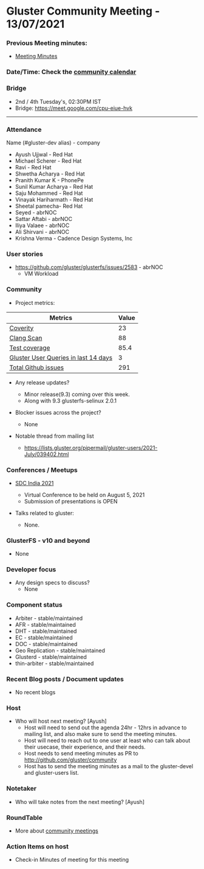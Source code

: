# Gluster Community Meeting -  13/07/2021


### Previous Meeting minutes:

- [Meeting Minutes](https://github.com/gluster/community/tree/master/meetings)

### Date/Time: Check the [community calendar](https://calendar.google.com/event?action=TEMPLATE&tmeid=MDQ0YmRydTllMXYzdWFoMmpsbjdqNXJlYmNfMjAyMDEwMjdUMDkwMDAwWiBzYWptb2hhbUByZWRoYXQuY29t&tmsrc=sajmoham%40redhat.com&scp=ALL)

### Bridge
  - 2nd / 4th Tuesday's, 02:30PM IST
  - Bridge: https://meet.google.com/cpu-eiue-hvk


-------

### Attendance
Name (#gluster-dev alias) - company
* Ayush Ujjwal - Red Hat
* Michael Scherer - Red Hat
* Ravi - Red Hat
* Shwetha Acharya - Red Hat
* Pranith Kumar K - PhonePe
* Sunil Kumar Acharya - Red Hat
* Saju Mohammed - Red Hat
* Vinayak Hariharmath - Red Hat
* Sheetal pamecha- Red Hat 
* Seyed - abrNOC
* Sattar Aftabi - abrNOC
* Iliya Valaee - abrNOC
* Ali Shirvani - abrNOC
* Krishna Verma - Cadence Design Systems, Inc
 
### User stories
* https://github.com/gluster/glusterfs/issues/2583 - abrNOC
    * VM Workload

### Community

* Project metrics:

|    Metrics                |   Value  |
| ------------------------- | -------- |
|[Coverity](https://scan.coverity.com/projects/gluster-glusterfs)  | 23  |
|[Clang Scan](https://build.gluster.org/job/clang-scan/lastBuild/) |   88  |
|[Test coverage](https://build.gluster.org/job/line-coverage/lastCompletedBuild/Line_20Coverage_20Report/)|    85.4 |
|[Gluster User Queries in last 14 days](https://lists.gluster.org/pipermail/gluster-users/2021-July/thread.html)        |     3     |
|[Total Github issues](https://github.com/gluster/glusterfs/issues)       |    291   |


* Any release updates?
    * Minor release(9.3) coming over this week.
    * Along with 9.3 glusterfs-selinux 2.0.1

* Blocker issues across the project?
    * None


* Notable thread from mailing list
    * https://lists.gluster.org/pipermail/gluster-users/2021-July/039402.html


### Conferences / Meetups

* [SDC India 2021](https://www.snia.org/events/sdcindia)

    * Virtual Conference to be held on August 5, 2021
    * Submission of presentations is OPEN

* Talks related to gluster:
    - None.



### GlusterFS - v10 and beyond
* None

### Developer focus

* Any design specs to discuss?
    * None



### Component status
* Arbiter - stable/maintained
* AFR - stable/maintained
* DHT - stable/maintained
* EC - stable/maintained
* DOC - stable/maintained
* Geo Replication - stable/maintained
* Glusterd - stable/maintained
* thin-arbiter - stable/maintained



### Recent Blog posts / Document updates
* No recent blogs


### Host

* Who will host next meeting? [Ayush]
  - Host will need to send out the agenda 24hr - 12hrs in advance to mailing list, and also make sure to send the meeting minutes.
  - Host will need to reach out to one user at least who can talk about their usecase, their experience, and their needs.
  - Host needs to send meeting minutes as PR to http://github.com/gluster/community
  - Host has to send the meeting minutes as a mail to the gluster-devel and gluster-users list.


### Notetaker

* Who will take notes from the next meeting? [Ayush]


### RoundTable
* More about [community meetings](https://github.com/gluster/community)


### Action Items on host
* Check-in Minutes of meeting for this meeting

